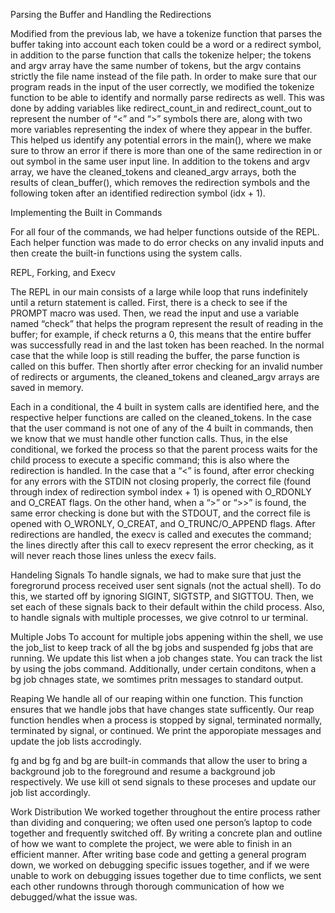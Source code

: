 
Parsing the Buffer and Handling the Redirections 

Modified from the previous lab, we have a tokenize 
function that parses the buffer taking into account 
each token could be a word or a redirect symbol, in 
addition to the parse function that calls the 
tokenize helper; the tokens and argv array have the 
same number of tokens, but the argv contains strictly 
the file name instead of the file path. In order to make 
sure that our program reads in the input of the user 
correctly, we modified the tokenize function to be 
able to identify and normally parse redirects as well. 
This was done by adding variables like redirect_count_in 
and redirect_count_out to represent the number of “<” 
and “>” symbols there are, along with two more variables 
representing the index of where they appear in the buffer. 
This helped us identify any potential errors in the main(), 
where we make sure to throw an error if there is more than 
one of the same redirection in or out symbol in the same 
user input line. In addition to the tokens and argv 
array, we have the cleaned_tokens and cleaned_argv 
arrays, both the results of clean_buffer(), which removes 
the redirection symbols and the following token after 
an identified redirection symbol (idx + 1). 

Implementing the Built in Commands 

For all four of the commands, we had helper functions 
outside of the REPL. Each helper function was made to 
do error checks on any invalid inputs and then create 
the built-in functions using the system calls.

REPL, Forking, and Execv

The REPL in our main consists of a large while loop 
that runs indefinitely until a return statement is 
called. First, there is a check to see if the PROMPT 
macro was used. Then, we read the input and use a 
variable named “check” that helps the program represent 
the result of reading in the buffer; for example, if 
check returns a 0, this means that the entire buffer 
was successfully read in and the last token has been 
reached. In the normal case that the while loop is 
still reading the buffer, the parse function is 
called on this buffer. Then shortly after error checking 
for an invalid number of redirects or arguments, the 
cleaned_tokens and cleaned_argv arrays are saved in memory. 

Each in a conditional, the 4 built in system calls are 
identified here, and the respective helper functions are 
called on the cleaned_tokens. In the case that the user 
command is not one of any of the 4 built in commands, then 
we know that we must handle other function calls. Thus, in 
the else conditional, we forked the process so that the 
parent process waits for the child process to execute a 
specific command; this is also where the redirection is 
handled. In the case that a “<” is found, after error 
checking for any errors with the STDIN not closing 
properly, the correct file (found through index of 
redirection symbol index + 1) is opened with O_RDONLY 
and O_CREAT flags. On the other hand, when a “>” or “>>” 
is found, the same error checking is done but with the 
STDOUT, and the correct file is opened with O_WRONLY, O_CREAT, 
and O_TRUNC/O_APPEND flags. After redirections are handled, 
the execv is called and executes the command; the lines 
directly after this call to execv represent the error 
checking, as it will never reach those lines unless the execv fails.

Handeling Signals
To handle signals, we had to make sure that just the foregrorund 
process received user sent signals (not the actual
shell). To do this, we started off by ignoring SIGINT, SIGTSTP, 
and SIGTTOU. Then, we set each of these signals back to their default
within the child process. Also, to handle signals with multiple
processes, we give cotnrol to ur terminal.

Multiple Jobs
To account for multiple jobs appening within the shell, we 
use the job_list to keep track of all the bg jobs and suspended
fg jobs that are running. We update this list when a job changes
state. You can track the list by using the jobs command. Additionally,
under certain conditons, when a bg job chnages state, we somtimes
pritn messages to standard output.

Reaping
We handle all of our reaping within one function. This function
ensures that we handle jobs that have changes state sufficently.
Our reap function hendles when a process is stopped by signal,
terminated normally, terminated by signal, or continued. We
print the apporopiate messages and update the job lists accrodingly.

fg and bg
fg and bg are built-in commands that allow the user to bring
a background job to the foreground and  resume a background job
respectively. We use kill ot send signals to these proceses
and update our job list accordingly.

Work Distribution
We worked together throughout the entire process rather 
than dividing and conquering; we often used one person’s 
laptop to code together and frequently switched off. 
By writing a concrete plan and outline of how we want to 
complete the project, we were able to finish in an efficient
manner. After writing base code and getting a general 
program down, we worked on debugging specific issues together,
and if we were unable to work on debugging issues together 
due to time conflicts, we sent each other rundowns through 
thorough communication of how we debugged/what the issue was. 